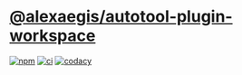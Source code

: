 # [@alexaegis/autotool-plugin-workspace](https://github.com/AlexAegis/js-tooling/tree/master/packages/autotool-plugin-workspace)

[![npm](https://img.shields.io/npm/v/@alexaegis/autotool-plugin-workspace/latest)](https://www.npmjs.com/package/@alexaegis/autotool-plugin-workspace)
[![ci](https://github.com/AlexAegis/js-tooling/actions/workflows/cicd.yml/badge.svg)](https://github.com/AlexAegis/js-tooling/actions/workflows/cicd.yml)
[![codacy](https://app.codacy.com/project/badge/Grade/7939332dc9454dc1b0529e720ff902e6)](https://www.codacy.com/gh/AlexAegis/js-tooling/dashboard?utm_source=github.com&utm_medium=referral&utm_content=AlexAegis/js-tooling&utm_campaign=Badge_Grade)
